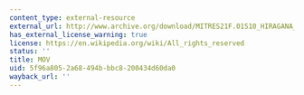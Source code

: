 ```yaml
---
content_type: external-resource
external_url: http://www.archive.org/download/MITRES21F.01S10_HIRAGANA_EXERCISES/5b5.mov
has_external_license_warning: true
license: https://en.wikipedia.org/wiki/All_rights_reserved
status: ''
title: MOV
uid: 5f96a805-2a68-494b-bbc8-200434d60da0
wayback_url: ''
---
```

